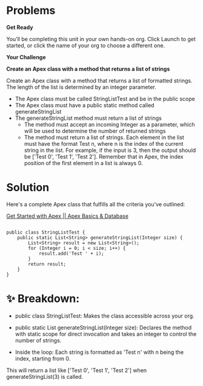 # Problems

**Get Ready**

You’ll be completing this unit in your own hands-on org. Click Launch to get started, or click the name of your org to choose a different one.

**Your Challenge**

**Create an Apex class with a method that returns a list of strings**

Create an Apex class with a method that returns a list of formatted strings. The length of the list is determined by an integer parameter.

* The Apex class must be called StringListTest and be in the public scope
* The Apex class must have a public static method called generateStringList
* The generateStringList method must return a list of strings
    - The method must accept an incoming Integer as a parameter, which will be used to determine the number of returned strings
    - The method must return a list of strings. Each element in the list must have the format Test n, where n is the index of the current string in the list. For example, if the input is 3, then the output should be ['Test 0', 'Test 1', 'Test 2']. Remember that in Apex, the index position of the first element in a list is always 0.


# Solution

Here's a complete Apex class that fulfills all the criteria you've outlined:

[Get Started with Apex || Apex Basics & Database](https://www.youtube.com/watch?v=JRWFhhl2_TM)

``` apex

public class StringListTest {
    public static List<String> generateStringList(Integer size) {
        List<String> result = new List<String>();
        for (Integer i = 0; i < size; i++) {
            result.add('Test ' + i);
        }
        return result;
    }
}

```

# ✨ Breakdown:
* public class StringListTest: Makes the class accessible across your org.

* public static List<String> generateStringList(Integer size): Declares the method with static scope for direct invocation and takes an integer to control the number of strings.

* Inside the loop: Each string is formatted as 'Test n' with n being the index, starting from 0.

This will return a list like ['Test 0', 'Test 1', 'Test 2'] when generateStringList(3) is called.
